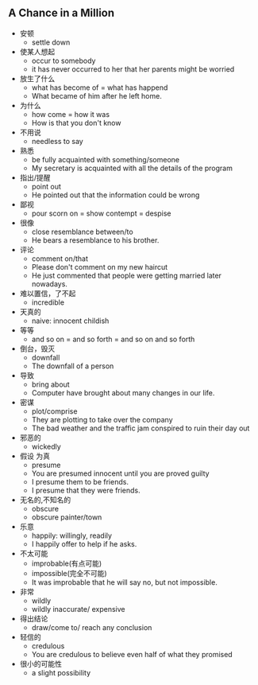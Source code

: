 ## A Chance in a Million

* 安顿
  * settle down
* 使某人想起
  * occur to somebody
  * it has never occurred to her that her parents might be worried
* 放生了什么
  * what has become of = what has happend
  * What became of him after he left home.
* 为什么
  * how come = how it was
  * How is that you don't know
* 不用说
  * needless to say
* 熟悉
  * be fully acquainted with something/someone
  * My secretary is acquainted with all the details of the program
* 指出/提醒
  * point out
  * He pointed out that the information could be wrong
* 鄙视
  * pour scorn on = show contempt = despise
* 很像
  * close resemblance between/to
  * He bears a resemblance to his brother.
* 评论
  * comment on/that
  * Please don't comment on my new haircut
  * He just commented that people were getting married later nowadays. 
* 难以置信，了不起
  * incredible
* 天真的
  * naive: innocent childish
* 等等
  * and so on = and so forth = and so on and so forth
* 倒台，毁灭
  * downfall
  * The downfall of a person
* 导致
  * bring about
  * Computer have brought about many changes in our life.
* 密谋
  * plot/comprise
  * They are plotting to take over the company
  * The bad weather and the traffic jam conspired to ruin their day out
* 邪恶的
  * wickedly
* 假设 为真
  * presume
  * You are presumed innocent until you are proved guilty
  * I presume them to be friends.
  * I presume that they were friends.
* 无名的,不知名的
  * obscure
  * obscure painter/town
* 乐意
  * happily: willingly, readily
  * I happily offer to help if he asks.
* 不太可能
  * improbable(有点可能)
  * impossible(完全不可能)
  * It was improbable that he will say no, but not impossible.
* 非常
  * wildly
  * wildly inaccurate/ expensive
* 得出结论
  * draw/come to/ reach any conclusion
* 轻信的
  * credulous
  * You are credulous to believe even half of what they promised
* 很小的可能性
  * a slight possibility